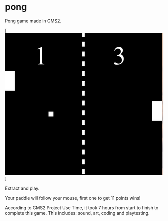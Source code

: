 # pong
Pong game made in GMS2.

[![meow123](https://github.com/vladsus/pong/blob/main/gameplay1.PNG "Optional Title")]

Extract and play.

Your paddle will follow your mouse, first one to get 11 points wins!

According to GMS2 Project Use Time, it took 7 hours from start to finish to complete this game.
This includes: sound, art, coding and playtesting.

